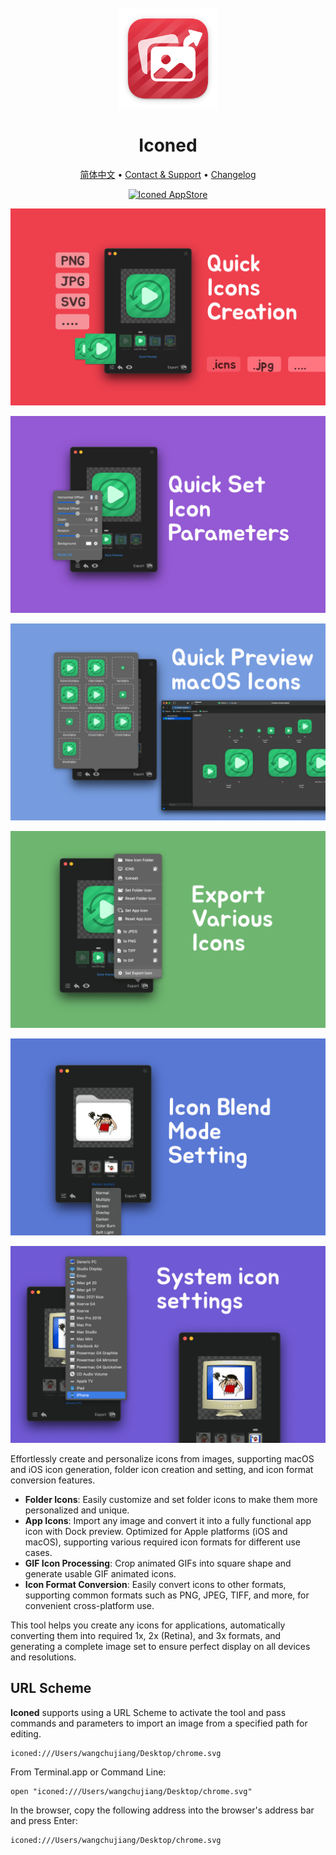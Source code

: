 <div align="center">
  <br />
  <br />
  <img src="./assets/logo.png" width="160" height="160">
  <h1>
    Iconed
  </h1>
  <!--rehype:style=border: 0;-->
  <p>
    <a href="./README.zh.md">简体中文</a> • 
    <a href="https://github.com/jaywcjlove/iconed/issues/new?template=bug_report.yml">Contact & Support</a> • 
    <a href="./CHANGELOG.md">Changelog</a>
  </p>
  <p>
    <a target="_blank" href="https://apps.apple.com/app/iconed/id6739444407" title="Iconed for macOS">
      <img alt="Iconed AppStore" src="https://jaywcjlove.github.io/sb/download/macos.svg" height="51">
    </a>
  </p>
</div>

![Iconed 1](./assets/screenshots-1.png)

![Iconed 2](./assets/screenshots-2.png)

![Iconed 3](./assets/screenshots-3.png)

![Iconed 4](./assets/screenshots-4.png)

![Iconed 5](./assets/screenshots-5.png)

![Iconed 6](./assets/screenshots-6.png)

Effortlessly create and personalize icons from images, supporting macOS and iOS icon generation, folder icon creation and setting, and icon format conversion features.

- **Folder Icons**: Easily customize and set folder icons to make them more personalized and unique.
- **App Icons**: Import any image and convert it into a fully functional app icon with Dock preview. Optimized for Apple platforms (iOS and macOS), supporting various required icon formats for different use cases.
- **GIF Icon Processing**: Crop animated GIFs into square shape and generate usable GIF animated icons.
- **Icon Format Conversion**: Easily convert icons to other formats, supporting common formats such as PNG, JPEG, TIFF, and more, for convenient cross-platform use.

This tool helps you create any icons for applications, automatically converting them into required 1x, 2x (Retina), and 3x formats, and generating a complete image set to ensure perfect display on all devices and resolutions.

## URL Scheme

**Iconed** supports using a URL Scheme to activate the tool and pass commands and parameters to import an image from a specified path for editing.

```shell
iconed:///Users/wangchujiang/Desktop/chrome.svg
```

From Terminal.app or Command Line:

```shell
open "iconed:///Users/wangchujiang/Desktop/chrome.svg"
```

In the browser, copy the following address into the browser's address bar and press Enter:

```shell
iconed:///Users/wangchujiang/Desktop/chrome.svg
```

<!--released v1.0.0-->